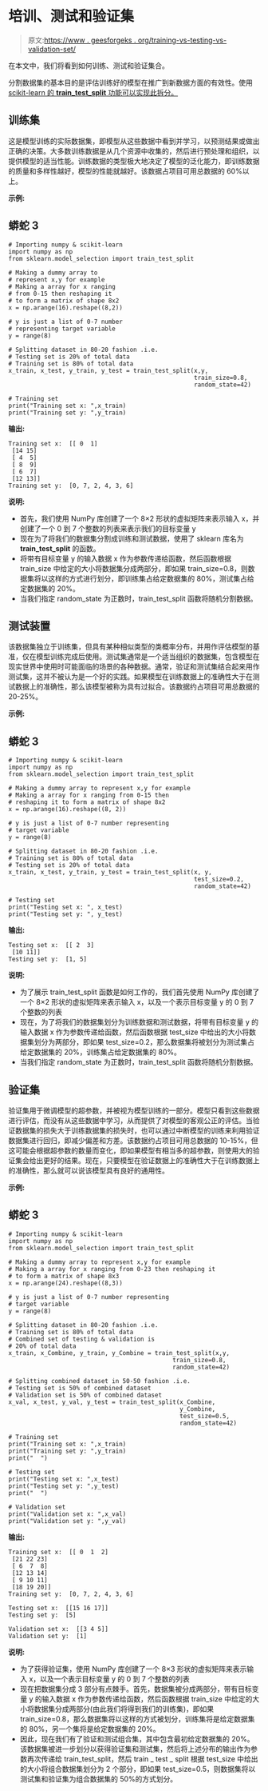 # 培训、测试和验证集

> 原文:[https://www . geesforgeks . org/training-vs-testing-vs-validation-set/](https://www.geeksforgeeks.org/training-vs-testing-vs-validation-sets/)

在本文中，我们将看到如何训练、测试和验证集合。

分割数据集的基本目的是评估训练好的模型在推广到新数据方面的有效性。使用 [scikit-learn 的 **train_test_split** 功能可以实现此拆分。](https://www.geeksforgeeks.org/learning-model-building-scikit-learn-python-machine-learning-library/)

## **训练集**

这是模型训练的实际数据集，即模型从这些数据中看到并学习，以预测结果或做出正确的决策。大多数训练数据是从几个资源中收集的，然后进行预处理和组织，以提供模型的适当性能。训练数据的类型极大地决定了模型的泛化能力，即训练数据的质量和多样性越好，模型的性能就越好。该数据占项目可用总数据的 60%以上。

**示例:**

## 蟒蛇 3

```
# Importing numpy & scikit-learn
import numpy as np
from sklearn.model_selection import train_test_split

# Making a dummy array to
# represent x,y for example
# Making a array for x ranging
# from 0-15 then reshaping it
# to form a matrix of shape 8x2
x = np.arange(16).reshape((8,2))

# y is just a list of 0-7 number
# representing target variable
y = range(8)

# Splitting dataset in 80-20 fashion .i.e. 
# Testing set is 20% of total data
# Training set is 80% of total data
x_train, x_test, y_train, y_test = train_test_split(x,y,
                                                    train_size=0.8, 
                                                    random_state=42)

# Training set 
print("Training set x: ",x_train)
print("Training set y: ",y_train)
```

**输出:**

```
Training set x:  [[ 0  1]
 [14 15]
 [ 4  5]
 [ 8  9]
 [ 6  7]
 [12 13]]
Training set y:  [0, 7, 2, 4, 3, 6]
```

**说明:**

*   首先，我们使用 NumPy 库创建了一个 8×2 形状的虚拟矩阵来表示输入 x，并创建了一个 0 到 7 个整数的列表来表示我们的目标变量 y
*   现在为了将我们的数据集分割成训练和测试数据，使用了 sklearn 库名为 **train_test_split** 的函数。
*   将带有目标变量 y 的输入数据 x 作为参数传递给函数，然后函数根据 train_size 中给定的大小将数据集分成两部分，即如果 train_size=0.8，则数据集将以这样的方式进行划分，即训练集占给定数据集的 80%，测试集占给定数据集的 20%。
*   当我们指定 random_state 为正数时，train_test_split 函数将随机分割数据。

## **测试装置**

该数据集独立于训练集，但具有某种相似类型的类概率分布，并用作评估模型的基准，仅在模型训练完成后使用。测试集通常是一个适当组织的数据集，包含模型在现实世界中使用时可能面临的场景的各种数据。通常，验证和测试集结合起来用作测试集，这并不被认为是一个好的实践。如果模型在训练数据上的准确性大于在测试数据上的准确性，那么该模型被称为具有过拟合。该数据约占项目可用总数据的 20-25%。

**示例:**

## 蟒蛇 3

```
# Importing numpy & scikit-learn
import numpy as np
from sklearn.model_selection import train_test_split

# Making a dummy array to represent x,y for example
# Making a array for x ranging from 0-15 then
# reshaping it to form a matrix of shape 8x2
x = np.arange(16).reshape((8, 2))

# y is just a list of 0-7 number representing 
# target variable
y = range(8)

# Splitting dataset in 80-20 fashion .i.e.
# Training set is 80% of total data
# Testing set is 20% of total data
x_train, x_test, y_train, y_test = train_test_split(x, y,
                                                    test_size=0.2,
                                                    random_state=42)

# Testing set
print("Testing set x: ", x_test)
print("Testing set y: ", y_test)
```

**输出:**

```
Testing set x:  [[ 2  3]
 [10 11]]
Testing set y:  [1, 5]
```

**说明:**

*   为了展示 train_test_split 函数是如何工作的，我们首先使用 NumPy 库创建了一个 8×2 形状的虚拟矩阵来表示输入 x，以及一个表示目标变量 y 的 0 到 7 个整数的列表
*   现在，为了将我们的数据集划分为训练数据和测试数据，将带有目标变量 y 的输入数据 x 作为参数传递给函数，然后函数根据 test_size 中给出的大小将数据集划分为两部分，即如果 test_size=0.2，那么数据集将被划分为测试集占给定数据集的 20%，训练集占给定数据集的 80%。
*   当我们指定 random_state 为正数时，train_test_split 函数将随机分割数据。

## **验证集**

验证集用于微调模型的超参数，并被视为模型训练的一部分。模型只看到这些数据进行评估，而没有从这些数据中学习，从而提供了对模型的客观公正的评估。当验证数据集的损失大于训练数据集的损失时，也可以通过中断模型的训练来利用验证数据集进行回归，即减少偏差和方差。该数据约占项目可用总数据的 10-15%，但这可能会根据超参数的数量而变化，即如果模型有相当多的超参数，则使用大的验证集会给出更好的结果。现在，只要模型在验证数据上的准确性大于在训练数据上的准确性，那么就可以说该模型具有良好的通用性。

**示例:**

## 蟒蛇 3

```
# Importing numpy & scikit-learn
import numpy as np
from sklearn.model_selection import train_test_split

# Making a dummy array to represent x,y for example
# Making a array for x ranging from 0-23 then reshaping it
# to form a matrix of shape 8x3
x = np.arange(24).reshape((8,3))

# y is just a list of 0-7 number representing 
# target variable
y = range(8)

# Splitting dataset in 80-20 fashion .i.e. 
# Training set is 80% of total data
# Combined set of testing & validation is 
# 20% of total data
x_train, x_Combine, y_train, y_Combine = train_test_split(x,y,
                                              train_size=0.8,
                                              random_state=42)

# Splitting combined dataset in 50-50 fashion .i.e. 
# Testing set is 50% of combined dataset
# Validation set is 50% of combined dataset
x_val, x_test, y_val, y_test = train_test_split(x_Combine,
                                                y_Combine,
                                                test_size=0.5,
                                                random_state=42)

# Training set 
print("Training set x: ",x_train)
print("Training set y: ",y_train)
print("  ")

# Testing set 
print("Testing set x: ",x_test)
print("Testing set y: ",y_test)
print("  ")

# Validation set 
print("Validation set x: ",x_val)
print("Validation set y: ",y_val)
```

**输出:**

```
Training set x:  [[ 0  1  2]
 [21 22 23]
 [ 6  7  8]
 [12 13 14]
 [ 9 10 11]
 [18 19 20]]
Training set y:  [0, 7, 2, 4, 3, 6]

Testing set x:  [[15 16 17]]
Testing set y:  [5]

Validation set x:  [[3 4 5]]
Validation set y:  [1]
```

**说明:**

*   为了获得验证集，使用 NumPy 库创建了一个 8×3 形状的虚拟矩阵来表示输入 x，以及一个表示目标变量 y 的 0 到 7 个整数的列表
*   现在把数据集分成 3 部分有点棘手。首先，数据集被分成两部分，带有目标变量 y 的输入数据 x 作为参数传递给函数，然后函数根据 train_size 中给定的大小将数据集分成两部分(由此我们将得到我们的训练集)，即如果 train_size=0.8，那么数据集将以这样的方式被划分，训练集将是给定数据集的 80%，另一个集将是给定数据集的 20%。
*   因此，现在我们有了验证和测试组合集，其中包含最初给定数据集的 20%。该数据集被进一步划分以获得验证集和测试集，然后将上述分布的输出作为参数再次传递给 train_test_split，然后 train _ test _ split 根据 test_size 中给出的大小将组合数据集划分为 2 个部分，即如果 test_size=0.5，则数据集将以测试集和验证集为组合数据集的 50%的方式划分。